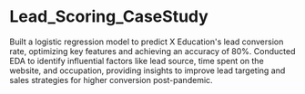 # Lead_Scoring_CaseStudy
Built a logistic regression model to predict X Education's lead conversion rate, optimizing key features and achieving an accuracy of 80%. Conducted EDA to identify influential factors like lead source, time spent on the website, and occupation, providing insights to improve lead targeting and sales strategies for higher conversion post-pandemic.
